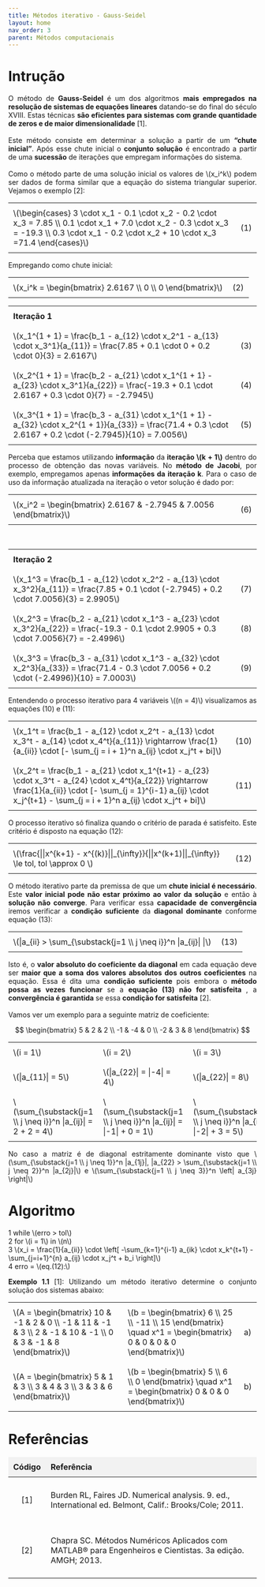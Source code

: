 ```yaml
---
title: Métodos iterativo - Gauss-Seidel
layout: home
nav_order: 3
parent: Métodos computacionais 
---
```


<!--Don't delete ths script-->
<script src = "https://polyfill.io/v3/polyfill.min.js?features=es6"></script>
<script id = "MathJax-script" async src="https://cdn.jsdelivr.net/npm/mathjax@3/es5/tex-mml-chtml.js"></script>
<!--Don't delete ths script-->

<head>
    <meta charset="UTF-8">
    <meta name="viewport" content="width=device-width, initial-scale=1.0">
    <style>
        table {
            width: 100%;
            border-collapse: collapse;
        }
        th, td {
            padding: 10px;
            text-align: left;
            border: none; /* Remove as bordas */
        }
        th {
            background-color: #f2f2f2;
        }
        .tag {
            text-align: right;
        }
        .pseudocode {
            text-align: left;
        }
        h1 {
            text-align: left;
        }
        h2 {
            text-align: left;
        }
    </style>
</head>

<h1>Intrução</h1>

<p align="justify">
O método de <b>Gauss-Seidel</b> é um dos algoritmos <b>mais empregados na resolução de sistemas de equações lineares</b> datando-se do final do século XVIII. Estas técnicas <b>são eficientes para sistemas com grande quantidade de zeros e de maior dimensionalidade</b> [1].
<br><br>
Este método consiste em determinar a solução a partir de um <b>“chute inicial”</b>. Após esse chute inicial o <b>conjunto solução</b> é encontrado a partir de uma <b>sucessão</b> de iterações que empregam informações do sistema.
<br><br>
Como o método parte de uma solução inicial os valores de \(x_i^k\) podem ser dados de forma similar que a equação do sistema triangular superior. Vejamos o exemplo [2]:
</p>

<table>
    <tbody>
        <tr>
            <td>\(\begin{cases}
                    3 \cdot x_1 - 0.1 \cdot x_2 - 0.2 \cdot x_3 = 7.85 \\
                    0.1 \cdot x_1 + 7.0 \cdot x_2 - 0.3 \cdot x_3 = -19.3 \\
                    0.3 \cdot x_1 - 0.2 \cdot x_2 + 10 \cdot x_3 =71.4
                    \end{cases}\)</td>
            <td class="tag">(1)</td>
        </tr>
    </tbody>
</table>

<p align="justify">
Empregando como chute inicial:
</p>

<table>
    <tbody>
        <tr>
            <td>\(x_i^k = \begin{bmatrix} 
                    2.6167 \\
                    0 \\
                    0 
                    \end{bmatrix}\)</td>
            <td class="tag">(2)</td>
        </tr>
    </tbody>
</table>

<table>
    <tbody>
        <tr>
            <td colspan="2"><b>Iteração 1</b></td>
        </tr>
        <tr>
            <td>\(x_1^{1 + 1} = \frac{b_1 - a_{12} \cdot x_2^1 - a_{13} \cdot x_3^1}{a_{11}} = \frac{7.85 + 0.1 \cdot 0 + 0.2 \cdot 0}{3} = 2.6167\)</td>
            <td class="tag">(3)</td>
        </tr>
        <tr>
            <td>\(x_2^{1 + 1} = \frac{b_2 - a_{21} \cdot x_1^{1 + 1} - a_{23} \cdot x_3^1}{a_{22}} = \frac{-19.3 + 0.1 \cdot 2.6167 + 0.3 \cdot 0}{7} = -2.7945\)</td>
            <td class="tag">(4)</td>
        </tr>
        <tr>
            <td>\(x_3^{1 + 1} = \frac{b_3 - a_{31} \cdot x_1^{1 + 1} - a_{32} \cdot x_2^{1 + 1}}{a_{33}} = \frac{71.4 + 0.3 \cdot 2.6167 + 0.2 \cdot (-2.7945)}{10} = 7.0056\)</td>
            <td class="tag">(5)</td>
        </tr>
    </tbody>
</table>

<p align="justify">
Perceba que estamos utilizando <b>informação</b> da <b>iteração \(k + 1\)</b> dentro do processo de obtenção das novas variáveis. No <b>método de Jacobi</b>, por exemplo, empregamos apenas <b>informações da iteração k</b>. Para o caso de uso da informação atualizada na iteração o vetor solução é dado por:
</b>

<table>
    <tbody>
        <tr>
            <td>\(x_i^2 = \begin{bmatrix} 2.6167 & -2.7945 & 7.0056 \end{bmatrix}\)</td>
            <td class="tag">(6)</td>
        </tr>
    </tbody>
</table>

<br>

<table>
    <tbody>
        <tr>
            <td colspan="2"><b>Iteração 2</b></td>
        </tr>
        <tr>
            <td>\(x_1^3 = \frac{b_1 - a_{12} \cdot x_2^2 - a_{13} \cdot x_3^2}{a_{11}} = \frac{7.85 + 0.1 \cdot (-2.7945) + 0.2 \cdot 7.0056}{3} = 2.9905\)</td>
            <td class="tag">(7)</td>
        </tr>
        <tr>
            <td>\(x_2^3 = \frac{b_2 - a_{21} \cdot x_1^3 - a_{23} \cdot x_3^2}{a_{22}} = \frac{-19.3 - 0.1 \cdot 2.9905 + 0.3 \cdot 7.0056}{7} = -2.4996\)</td>
            <td class="tag">(8)</td>
        </tr>
        <tr>
            <td>\(x_3^3 = \frac{b_3 - a_{31} \cdot x_1^3 - a_{32} \cdot x_2^3}{a_{33}} = \frac{71.4 - 0.3 \cdot 7.0056 + 0.2 \cdot (-2.4996)}{10} = 7.0003\)</td>
            <td class="tag">(9)</td>
        </tr>
    </tbody>
</table>

<p align="justify">
Entendendo o processo iterativo para 4 variáveis \((n = 4)\) visualizamos as equações (10) e (11):
</p>

<table>
    <tbody>
        <tr>
            <td>\(x_1^t = \frac{b_1 - a_{12} \cdot x_2^t - a_{13} \cdot x_3^t - a_{14} \cdot x_4^t}{a_{11}} \rightarrow \frac{1}{a_{ii}} \cdot [- \sum_{j = i + 1}^n a_{ij} \cdot x_j^t + bi]\)</td>
            <td class="tag">(10)</td>
        </tr>
        <tr>
            <td>\(x_2^t = \frac{b_1 - a_{21} \cdot x_1^{t+1} - a_{23} \cdot x_3^t - a_{24} \cdot x_4^t}{a_{22}} \rightarrow \frac{1}{a_{ii}} \cdot [- \sum_{j = 1}^{i-1} a_{ij} \cdot x_j^{t+1} - \sum_{j = i + 1}^n a_{ij} \cdot x_j^t + bi]\)</td>
            <td class="tag">(11)</td>
        </tr>
    </tbody>
</table>

<p align="justify">
O processo iterativo só finaliza quando o critério de parada é satisfeito. Este critério é disposto na equação (12):
</p>

<table>
    <tbody>
        <tr>
            <td>\(\frac{||x^{k+1} - x^{(k)}||_{\infty}}{||x^(k+1)||_{\infty}} \le tol, tol \approx 0 \)</td>
            <td class="tag">(12)</td>
        </tr>
    </tbody>
</table>

<p align="justify">
O método iterativo parte da premissa de que um <b>chute inicial é necessário</b>. Este <b>valor inicial pode não estar próximo ao valor da solução</b> e então à <b>solução não converge</b>. Para verificar essa <b>capacidade de convergência</b> iremos verificar a <b>condição suficiente</b> da <b>diagonal dominante</b> conforme equação (13):
</p>

<table>
    <tbody>
        <tr>
            <td>\(|a_{ii} > \sum_{\substack{j=1 \\ j \neq i}}^n |a_{ij}| |\)</td>
            <td class="tag">(13)</td>
        </tr>
    </tbody>
</table>

<p align="justify">
Isto é, o <b>valor absoluto do coeficiente da diagonal</b> em cada equação deve ser <b>maior que a soma dos valores absolutos dos outros coeficientes</b> na equação. Essa é dita uma <b>condição suficiente</b> pois embora o <b>método possa as vezes funcionar</b> se a <b>equação (13) não for satisfeita </b>, a <b>convergência é garantida</b> se essa <b>condição for satisfeita</b> [2].
<br><br>
Vamos ver um exemplo para a seguinte matriz de coeficiente:
</p>

$$
    \begin{bmatrix}
    5 & 2 & 2 \\
    -1 & -4 & 0 \\
    -2 & 3 & 8
    \end{bmatrix}
$$

<table>
    <tbody>
        <tr>
            <td>\(i = 1\)</td>
            <td>\(i = 2\)</td>
            <td>\(i = 3\)</td>
        </tr>
        <tr>
            <td>\(|a_{11}| = 5\)</td>
            <td>\(|a_{22}| = |-4| = 4\)</td>
            <td>\(|a_{22}| = 8\)</td>
            <td class="tag">(14)</td> 
        </tr>
        <tr>
            <td>\(\sum_{\substack{j=1 \\ j \neq i}}^n |a_{ij}| = 2 + 2 = 4\)</td>
            <td>\(\sum_{\substack{j=1 \\ j \neq i}}^n |a_{ij}| = |-1| + 0 = 1\)</td>
            <td>\(\sum_{\substack{j=1 \\ j \neq i}}^n |a_{ij}| = |-2| + 3 = 5\)</td>
        </tr>
    </tbody>
</table>

<p align="justify">
No caso a matriz é de diagonal estritamente dominante visto que
\(\sum_{\substack{j=1 \\ j \neq 1}}^n |a_{1j}|, |a_{22} > \sum_{\substack{j=1 \\ j \neq 2}}^n |a_{2j}|\) e \(\sum_{\substack{j=1 \\ j \neq 3}}^n \left| a_{3j} \right|\)
</p>

<h1>Algoritmo</h1>

<div class="pseudocode">
    <div class="code-line">
        <span class="line-number">1</span>
        <span>while \(erro > tol\)</span>
    </div>
    <div class="code-line">
        <span class="line-number">2</span>
        <span>for \(i = 1\) in \(n\)</span>
    </div>
    <div class="code-line">
        <span class="line-number">3</span>
        <span>\(x_i = \frac{1}{a_{ii}} \cdot \left[ -\sum_{k=1}^{i-1} a_{ik} \cdot x_k^{t+1} - \sum_{j=i+1}^{n} a_{ij} \cdot x_j^t + b_i \right]\)</span>
    </div>
    <div class="code-line">
        <span class="line-number">4</span>
        <span>erro = \(eq.(12):\)</span>
    </div>
</div>

<p align="justify">
<b>Exemplo 1.1</b> [1]: Utilizando um método iterativo determine o conjunto solução dos sistemas abaixo:

<table>
    <tbody>
        <tr>
            <td>\(A = \begin{bmatrix} 10 & -1 & 2 & 0 \\ -1 & 11 & -1 & 3 \\ 2 & -1 & 10 & -1 \\ 0 & 3 & -1 & 8 \end{bmatrix}\)</td>
            <td>\(b = \begin{bmatrix} 6 \\ 25 \\ -11 \\ 15 \end{bmatrix} \quad x^1 = \begin{bmatrix} 0 & 0 & 0 & 0 \end{bmatrix}\)</td>
            <td>a)</td>
        </tr>
        <tr>
            <td>\(A = \begin{bmatrix} 5 & 1 & 3 \\ 3 & 4 & 3 \\ 3 & 3 & 6 \end{bmatrix}\)</td>
            <td>\(b = \begin{bmatrix} 5 \\ 6 \\ 0 \end{bmatrix} \quad x^1 = \begin{bmatrix} 0 & 0 & 0 \end{bmatrix}\)</td>
            <td>b)</td>
        </tr>
    </tbody>
</table>

<h1>Referências</h1>

<table>
    <thead>
        <tr>
            <th>Código</th>
            <th>Referência</th>
        </tr>
    </thead>
    <tbody>
        <tr>
            <td><p align="center" id="ref1">[1]</p></td>
            <td><p align="left">Burden RL, Faires JD. Numerical analysis. 9. ed., International ed. Belmont, Calif.: Brooks/Cole; 2011.</p></td>
        </tr>
        <tr>
            <td><p align="center" id="ref2">[2]</p></td>
            <td><p align="left">Chapra SC. Métodos Numéricos Aplicados com MATLAB® para Engenheiros e Cientistas. 3a edição. AMGH; 2013.</p></td>
        </tr>
    </tbody>
</table>
